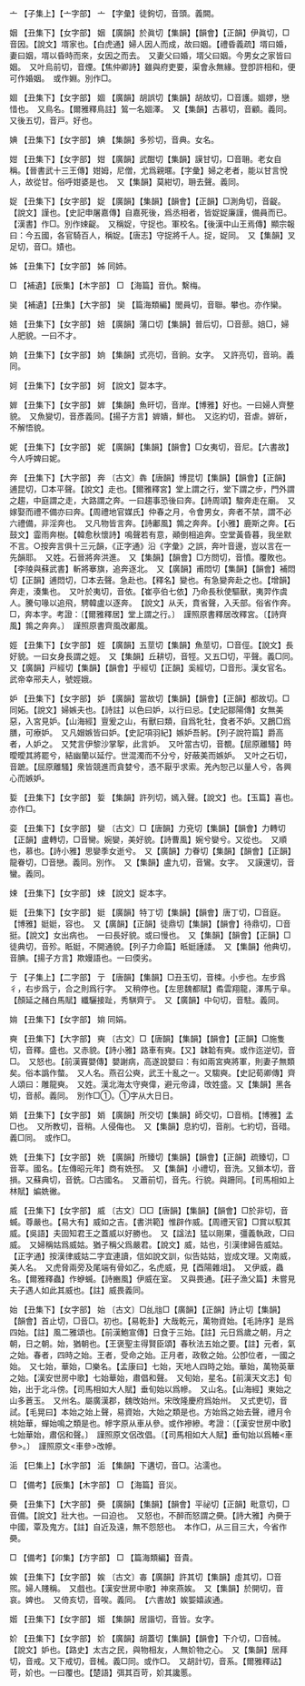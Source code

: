 <!-- { "loadSidebar": true } -->
亠	【子集上】【亠字部】	亠	【字彙】徒鉤切，音頭。義闕。

姻	【丑集下】【女字部】	姻	【廣韻】於眞切【集韻】【韻會】【正韻】伊眞切，□音因。【說文】壻家也。【白虎通】婦人因人而成，故曰姻。【禮昏義疏】壻曰婚，妻曰姻，壻以昏時而來，女因之而去。　又妻父曰婚，壻父曰姻。今男女之家皆曰姻。　又叶烏前切，音煙。【焦仲卿詩】雖與府吏要，渠會永無緣。登卽許相和，便可作婚姻。　或作婣。別作□。

婟	【丑集下】【女字部】	婟	【廣韻】胡誤切【集韻】胡故切，□音護。婟嫪，戀惜也。　又鳥名。【爾雅釋鳥註】鶭一名婟澤。　又【集韻】古慕切，音顧。義同。　又後五切，音戸。好也。

婰	【丑集下】【女字部】	婰	【集韻】多殄切，音典。女名。

姏	【丑集下】【女字部】	姏	【廣韻】武酣切【集韻】謨甘切，□音耼。老女自稱。【晉書武十三王傳】姏姆，尼僧，尤爲親暱。【字彙】婦之老者，能以甘言悅人，故從甘。俗呼姏婆是也。　又【集韻】莫紺切，耼去聲。義同。

娖	【丑集下】【女字部】	娖	【廣韻】【集韻】【韻會】【正韻】□測角切，音齪。【說文】謹也。【史記申屠嘉傳】自嘉死後，爲丞相者，皆娖娖廉謹，備員而已。【漢書】作□。別作娕齪。　又稱娖，守捉也。軍校名。【後漢中山王焉傳】顯宗報曰：今五國，各官騎百人，稱娖。【唐志】守捉將千人。捉，娖同。　又【集韻】叉足切，音□。嫧也。

姊	【丑集下】【女字部】	姊	同姉。

□	【補遺】【辰集】【木字部】	□	【海篇】音仇。繫梅。

奱	【補遺】【丑集】【大字部】	奱	【篇海類編】閭員切，音聯。攀也。亦作欒。

婄	【丑集下】【女字部】	婄	【廣韻】蒲口切【集韻】普后切，□音蔀。婄□，婦人肥貌。一曰不才。

姠	【丑集下】【女字部】	姠	【集韻】式亮切，音餉。女字。　又許亮切，音珦。義同。

妸	【丑集下】【女字部】	妸	【說文】娿本字。

婩	【丑集下】【女字部】	婩	【集韻】魚旰切，音岸。【博雅】好也。一曰婦人齊整貌。　又魚變切，音彥義同。【揚子方言】婩嬇，鮮也。　又迄約切，音虐。婩斫，不解悟貌。

妮	【丑集下】【女字部】	妮	【廣韻】【集韻】【韻會】□女夷切，音尼。【六書故】今人呼婢曰妮。

奔	【丑集下】【大字部】	奔	〔古文〕犇【唐韻】博昆切【集韻】【韻會】【正韻】逋昆切，□本平聲。【說文】走也。【爾雅釋宮】堂上謂之行，堂下謂之步，門外謂之趨，中庭謂之走，大路謂之奔。一曰趨事恐後曰奔。【詩周頌】駿奔走在廟。　又嫁娶而禮不備亦曰奔。【周禮地官媒氏】仲春之月，令會男女，奔者不禁，謂不必六禮備，非淫奔也。　又凡物皆言奔。【詩鄘風】鶉之奔奔。【小雅】鹿斯之奔。【石鼓文】霝雨奔樹。【韓愈秋懷詩】鳴聲若有意，顚倒相追奔。空堂黃昏暮，我坐默不言。○按奔言俱十三元韻，《正字通》沿《字彙》之誤，奔叶音邊，豈以言在一先韻耶。　又姓。石晉將奔洪進。　又【集韻】【韻會】□方問切，音憤。覆敗也。【李陵與蘇武書】斬將搴旗，追奔逐北。　又【廣韻】甫悶切【集韻】【韻會】補悶切【正韻】逋悶切，□本去聲。急赴也。【釋名】變也。有急變奔赴之也。【增韻】奔走，湊集也。　又叶於夷切，音依。【崔亭伯七依】乃命長秋使驅獸，夷羿作虞人。騰句喙以追飛，騁韓盧以逐奔。　【說文】从夭，賁省聲，入夭部。俗省作奔。□，奔本字。考證：〔【爾雅釋居】堂上謂之行。〕　謹照原書釋居改釋宮。〔【詩齊風】鶉之奔奔。〕　謹照原書齊風改鄘風。 

娙	【丑集下】【女字部】	娙	【廣韻】五莖切【集韻】魚莖切，□音俓。【說文】長好貌。一曰女身長謂之娙。　又【集韻】丘耕切，音牼。又五□切，平聲。義□同。　又【廣韻】戸經切【集韻】【韻會】乎經切【正韻】奚經切，□音形。漢女官名。武帝幸郉夫人，號娙娥。

妒	【丑集下】【女字部】	妒	【廣韻】當故切【集韻】【韻會】【正韻】都故切。□同妬。【說文】婦嫉夫也。【詩註】以色曰妒，以行曰忌。【史記鄒陽傳】女無美惡，入宮見妒。【山海經】亶爰之山，有獸曰類，自爲牝牡，食者不妒。又鶬□爲膳，可療妒。　又凡媢嫉皆曰妒。【史記項羽紀】嫉妒吾躬。【列子說符篇】爵高者，人妒之。　又梵言伊黎沙掌挐，此言妒。　又叶當古切，音覩。【屈原離騷】時曖曖其將罷兮，結幽蘭以延佇。世混濁而不分兮，好蔽美而嫉妒。　又叶之石切，音蹠。【屈原離騷】衆皆競進而貪婪兮，憑不厭乎求索。羌內恕己以量人兮，各興心而嫉妒。

娎	【丑集下】【女字部】	娎	【集韻】許列切，嫣入聲。【說文】也。【玉篇】喜也。　亦作□。

娈	【丑集下】【女字部】	孌	〔古文〕□【唐韻】力兗切【集韻】【韻會】力轉切【正韻】盧轉切，□音臠。婉孌，美好貌。【詩曹風】婉兮孌兮。又從也。　又順也，慕也。【詩小雅】思孌季女逝兮。　又【廣韻】力眷切【集韻】【韻會】【正韻】龍眷切，□音戀。義同。別作。　又【集韻】盧九切，音鸞。女字。　又謨還切，音蠻。義同。

娕	【丑集下】【女字部】	娕	【說文】娖本字。

娗	【丑集下】【女字部】	娗	【廣韻】特丁切【集韻】【韻會】唐丁切，□音庭。【博雅】娗娗，容也。　又【廣韻】【正韻】徒鼎切【集韻】【韻會】待鼎切，□音挺。【說文】女出病也。　一曰長好貌。或曰慢也。　又【集韻】【韻會】【正韻】□徒典切，音殄。眡娗，不開通貌。【列子力命篇】眡娗諈諉。　又【集韻】他典切，音腆。【揚子方言】欺嫚語也。一曰偄劣。

亍	【子集上】【二字部】	亍	【唐韻】【集韻】□丑玉切，音梀。小步也。左步爲彳，右步爲亍，合之則爲行字。　又稍停也。【左思魏都賦】矞雲翔龍，澤馬亍阜。【顏延之赭白馬賦】纖驪接趾，秀騏齊亍。　又【廣韻】中句切，音駐。義同。

姢	【丑集下】【女字部】	姢	同娟。

奭	【丑集下】【大字部】	奭	〔古文〕□【唐韻】【集韻】【韻會】【正韻】□施隻切，音釋。盛也。又赤貌。【詩小雅】路車有奭。【又】韎韐有奭。或作迄逆切，音□。　又怒也。【前漢竇嬰傳】嬰謝病，高遂說嬰曰：有如兩宮奭將軍，則妻子無類矣。俗本譌作螫。　又人名。燕召公奭，武王十亂之一。又騶奭。【史記荀卿傳】齊人頌曰：雕龍奭。　又姓。漢北海太守奭偉，避元帝諱，攺姓盛。又【集韻】黑各切，音郝。義同。　別作□①。①字从大日日。

娋	【丑集下】【女字部】	娋	【廣韻】所交切【集韻】師交切，□音梢。【博雅】孟□也。　又所教切，音稍。人侵侮也。　又【集韻】息約切，音削。七約切，音碏。義□同。　或作□。

姺	【丑集下】【女字部】	姺	【廣韻】所臻切【集韻】【韻會】【正韻】疏臻切，□音莘。國名。【左傳昭元年】商有姺邳。　又【集韻】小禮切，音洗。又鎖本切，音損。又蘇典切，音銑。□古國名。　又蕭前切，音先。行貌。與跚同。【司馬相如上林賦】媥姺徶。

威	【丑集下】【女字部】	威	〔古文〕□□【唐韻】【集韻】【韻會】□於非切，音蝛。尊嚴也。【易大有】威如之吉。【書洪範】惟辟作威。【周禮天官】□賞以馭其威。【吳語】夫固知君王之蓋威以好勝也。　又【諡法】猛以剛果，彊義執政，□曰威。　又婦稱姑爲威姑。猶子稱父爲嚴君。【說文】威，姑也，引漢律婦告威姑。【正字通】按漢律威姑二字宜連讀，信如說文訓，似告姑姑，豈成文理。又南威，美人名。　又虎脅兩旁及尾端有骨如乙，名虎威，見【酉陽雜俎】。　又伊威，蟲名。【爾雅釋蟲】作蛜蝛。【詩豳風】伊威在室。　又與畏通。【莊子漁父篇】未嘗見夫子遇人如此其威也。【註】威畏義同。

始	【丑集下】【女字部】	始	〔古文〕□乨兘□【廣韻】【正韻】詩止切【集韻】【韻會】首止切，□音□。初也。【易乾卦】大哉乾元，萬物資始。【毛詩序】是爲四始。【註】風二雅頌也。【前漢鮑宣傳】日食于三始。【註】元日爲歲之朝，月之朝，日之朝。始，猶朝也。【王褒聖主得賢臣頌】春秋法五始之要。【註】元者，氣之始。春者，四時之始。王者，受命之始。正月者，政敎之始。公卽位者，一國之始。　又七始，華始，□樂名。【孟康曰】七始，天地人四時之始。華始，萬物英華之始。【漢安世房中歌】七始華始，肅倡和聲。　又旬始，星名。【前漢天文志】旬始，出于北斗傍。【司馬相如大人賦】垂旬始以爲幓。　又山名。【山海經】東始之山多蒼玉。　又州名。屬廣漢郡，魏攺始州。宋攺隆慶府爲始州。　又式吏切，音試。【毛晃曰】本始之始上聲，易資始，大始之類是也。方始爲之始去聲，禮月令桃始華，蟬始鳴之類是也。幓字原从車从參。或作襂縿。考證：〔【漢安世房中歌】七始華始，肅侶和聲。〕　謹照原文侶改倡。〔【司馬相如大人賦】垂旬始以爲輽&lt;車參&gt;。〕　謹照原文&lt;車參&gt;改幓。 

洉	【巳集上】【水字部】	洉	【集韻】下遘切，音□。沾濡也。

□	【備考】【辰集】【木字部】	□	【海篇】音災。

奰	【丑集下】【大字部】	奰	【廣韻】【集韻】【韻會】平祕切【正韻】毗意切，□音備。【說文】壯大也。一曰迫也。　又怒也，不醉而怒謂之奰。【詩大雅】內奰于中國，覃及鬼方。【註】自近及遠，無不怨怒也。　本作□，从三目三大，今省作奰。

□	【備考】【卯集】【方字部】	□	【篇海類編】音貴。

娭	【丑集下】【女字部】	娭	〔古文〕毐【廣韻】許其切【集韻】虛其切，□音煕。婦人賤稱。　又戲也。【漢安世房中歌】神來燕娭。　又【集韻】於開切，音哀。婢也。　又倚亥切，音唉。義同。　【六書故】娭媐嬉誒通。

媘	【丑集下】【女字部】	媘	【集韻】居諧切，音皆。女字。

妎	【丑集下】【女字部】	妎	【廣韻】胡蓋切【集韻】【韻會】下介切，□音械。【說文】妒也。【路史】太古之民，與物相友，人無妎物之心。　又【集韻】居拜切，音戒。又下戒切，音械。義□同。或作□。　又胡計切，音系。【爾雅釋詁】苛，妎也。一曰覆也。【楚語】弭其百苛，妎其讒慝。

